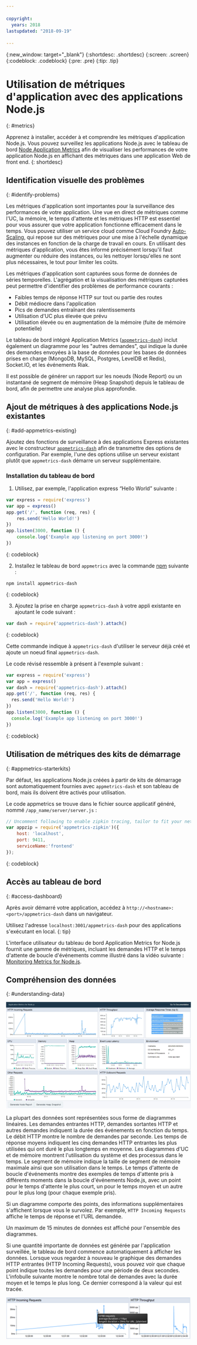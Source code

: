 ```yaml
---

copyright:
  years: 2018
lastupdated: "2018-09-19"

---
```


{:new_window: target="_blank"}
{:shortdesc: .shortdesc}
{:screen: .screen}
{:codeblock: .codeblock}
{:pre: .pre}
{:tip: .tip}

# Utilisation de métriques d'application avec des applications Node.js
{: #metrics}

Apprenez à installer, accéder à et comprendre les métriques d'application Node.js. Vous pouvez surveillez les applications Node.js avec le tableau de bord [Node Application Metrics](https://developer.ibm.com/code/open/projects/node-application-metrics/) afin de visualiser les performances de votre application Node.js en affichant des métriques dans une application Web de front end.
{: shortdesc}

## Identification visuelle des problèmes
{: #identify-problems}

Les métriques d'application sont importantes pour la surveillance des performances de votre application. Une vue en direct de métriques comme l'UC, la mémoire, le temps d'attente et les métriques HTTP est essentiel pour vous assurer que votre application fonctionne efficacement dans le temps. Vous pouvez utiliser un service cloud comme Cloud Foundry [Auto-Scaling](/docs/services/Auto-Scaling/index.html), qui repose sur des métriques pour une mise à l'échelle dynamique des instances en fonction de la charge de travail en cours. En utilisant des métriques d'application, vous êtes informé précisément lorsqu'il faut augmenter ou réduire des instances, ou les nettoyer lorsqu'elles ne sont plus nécessaires, le tout pour limiter les coûts.

Les métriques d'application sont capturées sous forme de données de séries temporelles. L'agrégation et la visualisation des métriques capturées peut permettre d'identifier des problèmes de performance courants :

* Faibles temps de réponse HTTP sur tout ou partie des routes
* Débit médiocre dans l'application
* Pics de demandes entraînant des ralentissements
* Utilisation d'UC plus élevée que prévu
* Utilisation élevée ou en augmentation de la mémoire (fuite de mémoire potentielle)

Le tableau de bord intégré Application Metrics ([`appmetrics-dash`](https://github.com/RuntimeTools/appmetrics-dash)) inclut également un diagramme pour les "autres demandes", qui indique la durée des demandes envoyées à la base de données pour les bases de données prises en charge (MongoDB, MySQL, Postgres, LevelDB et Redis), Socket.IO, et les événements Riak.

Il est possible de générer un rapport sur les noeuds (Node Report) ou un instantané de segment de mémoire (Heap Snapshot) depuis le tableau de bord, afin de permettre une analyse plus approfondie.

## Ajout de métriques à des applications Node.js existantes
{: #add-appmetrics-existing}

Ajoutez des fonctions de surveillance à des applications Express existantes avec le constructeur [`appmetrics-dash`](https://github.com/RuntimeTools/appmetrics-dash) afin de transmettre des options de configuration. Par exemple, l'une des options utilise un serveur existant plutôt que `appmetrics-dash` démarre un serveur supplémentaire.

### Installation du tableau de bord

1. Utilisez, par exemple, l'application express “Hello World” suivante :
  ```js
  var express = require('express')
  var app = express()
  app.get('/', function (req, res) {
      res.send('Hello World!')
  })
  app.listen(3000, function () {
      console.log('Example app listening on port 3000!')
  })
  ```
  {: codeblock}

2. Installez le tableau de bord `appmetrics` avec la commande [npm](https://nodejs.org/) suivante :
  ```
  npm install appmetrics-dash
  ```
  {: codeblock}

3. Ajoutez la prise en charge `appmetrics-dash` à votre appli existante en ajoutant le code suivant :
  ```js
  var dash = require('appmetrics-dash').attach()
  ```
  {: codeblock}

  Cette commande indique à `appmetrics-dash` d'utiliser le serveur déjà créé et ajoute un noeud final `appmetrics-dash`.

  Le code révisé ressemble à présent à l'exemple suivant : 
  ```js
  var express = require('express')
  var app = express()
  var dash = require('appmetrics-dash').attach()
  app.get('/', function (req, res) {
    res.send('Hello World!')
  })
  app.listen(3000, function () {
    console.log('Example app listening on port 3000!')
  })
  ```
  {: codeblock}

## Utilisation de métriques des kits de démarrage
{: #appmetrics-starterkits}

Par défaut, les applications Node.js créées à partir de kits de démarrage sont automatiquement fournies avec `appmetrics-dash` et son tableau de bord, mais ils doivent être activés pour utilisation.

Le code appmetrics se trouve dans le fichier source applicatif généré, nommé `/app_name/server/server.js` :
```js
// Uncomment following to enable zipkin tracing, tailor to fit your network configuration:
var appzip = require('appmetrics-zipkin')({
    host: 'localhost',
    port: 9411,
    serviceName:'frontend'
});
```
{: codeblock}

## Accès au tableau de bord
{: #access-dashboard}

Après avoir démarré votre application, accédez à `http://<hostname>:<port>/appmetrics-dash` dans un navigateur.

Utilisez l'adresse `localhost:3001/appmetrics-dash` pour des applications s'exécutant en local.
{: tip}

L'interface utilisateur du tableau de bord Application Metrics for Node.js fournit une gamme de métriques, incluant les demandes HTTP et le temps d'attente de boucle d'événements comme illustré dans la vidéo suivante : [Monitoring Metrics for Node.js](https://www.youtube.com/watch?v=7hV8gKlMYLs&feature=youtu.be).

## Compréhension des données
{: #understanding-data}

![Tableau de bord Appmetrics](images/appmetricsdash-1.png)

La plupart des données sont représentées sous forme de diagrammes linéaires. Les demandes entrantes HTTP, demandes sortantes HTTP et autres demandes indiquent la durée des événements en fonction du temps. Le débit HTTP montre le nombre de demandes par seconde. Les temps de réponse moyens indiquent les cinq demandes HTTP entrantes les plus utilisées qui ont duré le plus longtemps en moyenne. Les diagrammes d'UC et de mémoire montrent l'utilisation du système et des processus dans le temps. Le segment de mémoire indique la taille de segment de mémoire maximale ainsi que son utilisation dans le temps. Le temps d'attente de boucle d'événements montre des exemples de temps d'attente pris à différents moments dans la boucle d'événements Node.js, avec un point pour le temps d'attente le plus court, un pour le temps moyen et un autre pour le plus long (pour chaque exemple pris).

Si un diagramme comporte des points, des informations supplémentaires s'affichent lorsque vous le survolez. Par exemple, `HTTP Incoming Requests` affiche le temps de réponse et l'URL demandée.

Un maximum de 15 minutes de données est affiché pour l'ensemble des diagrammes.

Si une quantité importante de données est générée par l'application surveillée, le tableau de bord commence automatiquement à afficher les données. Lorsque vous regardez à nouveau le graphique des demandes HTTP entrantes (HTTP Incoming Requests), vous pouvez voir que chaque point indique toutes les demandes pour une période de deux secondes. L'infobulle suivante montre le nombre total de demandes avec la durée moyen et le temps le plus long. Ce dernier correspond à la valeur qui est tracée.

![Afficher l'infobulle](images/tooltip-1.png)




